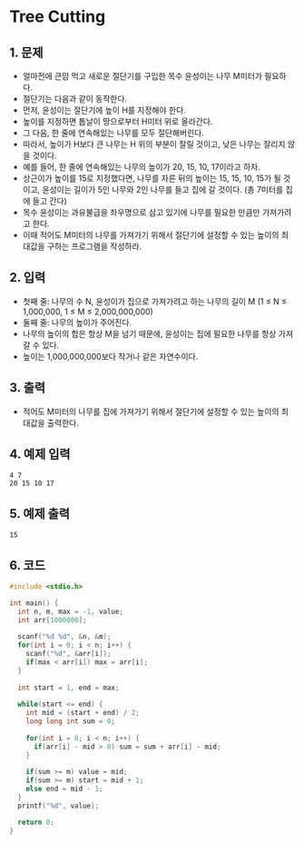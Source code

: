 # Tree Cutting #

## 1. 문제
- 얼마전에 큰맘 먹고 새로운 절단기를 구입한 목수 윤성이는 나무 M미터가 필요하다.
- 절단기는 다음과 같이 동작한다.
- 먼저, 윤성이는 절단기에 높이 H를 지정해야 한다.
- 높이를 지정하면 톱날이 땅으로부터 H미터 위로 올라간다.
- 그 다음, 한 줄에 연속해있는 나무를 모두 절단해버린다.
- 따라서, 높이가 H보다 큰 나무는 H 위의 부분이 잘릴 것이고, 낮은 나무는 잘리지 않을 것이다.
- 예를 들어, 한 줄에 연속해있는 나무의 높이가 20, 15, 10, 17이라고 하자.
- 상근이가 높이를 15로 지정했다면, 나무를 자른 뒤의 높이는 15, 15, 10, 15가 될 것이고, 윤성이는 길이가 5인 나무와 2인 나무를 들고 집에 갈 것이다. (총 7미터를 집에 들고 간다)
- 목수 윤성이는 과유불급을 좌우명으로 삼고 있기에 나무를 필요한 만큼만 가져가려고 한다.
- 이때 적어도 M미터의 나무를 가져가기 위해서 절단기에 설정할 수 있는 높이의 최대값을 구하는 프로그램을 작성하라.

## 2. 입력
- 첫째 줄: 나무의 수 N, 윤성이가 집으로 가져가려고 하는 나무의 길이 M (1 ≤ N ≤ 1,000,000, 1 ≤ M ≤ 2,000,000,000)
- 둘째 줄: 나무의 높이가 주어진다.
- 나무의 높이의 합은 항상 M을 넘기 때문에, 윤성이는 집에 필요한 나무를 항상 가져갈 수 있다.
- 높이는 1,000,000,000보다 작거나 같은 자연수이다. 

## 3. 출력
- 적어도 M미터의 나무를 집에 가져가기 위해서 절단기에 설정할 수 있는 높이의 최대값을 출력한다.

## 4. 예제 입력
```
4 7
20 15 10 17
```

## 5. 예제 출력
```
15
```

## 6. 코드

```c++
#include <stdio.h>

int main() {
  int n, m, max = -1, value;
  int arr[1000000];
  
  scanf("%d %d", &n, &m);
  for(int i = 0; i < n; i++) {
    scanf("%d", &arr[i]);
    if(max < arr[i]) max = arr[i];
  }
  
  int start = 1, end = max;
  
  while(start <= end) {
    int mid = (start + end) / 2;
    long long int sum = 0;
    
    for(int i = 0; i < n; i++) {
      if(arr[i] - mid > 0) sum = sum + arr[i] - mid;
    }
    
    if(sum >= m) value = mid;
    if(sum >= m) start = mid + 1;
    else end = mid - 1;
  }
  printf("%d", value);

  return 0;
}
```
